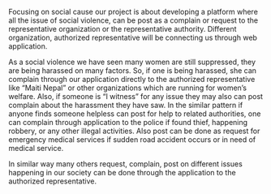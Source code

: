 Focusing on social cause our project is about developing a platform where all the issue of social violence, can be post 
as a complain or request to the representative organization or the representative authority. Different organization, 
authorized representative will be connecting us through web application.

As a social violence we have seen many women are still suppressed, they are being harassed on many factors. So, if 
one is being harassed, she can complain through our application directly to the authorized representative like “Maiti Nepal” 
or other organizations which are running for women’s welfare. Also, if someone is “I witness” for any issue they may also 
can post complain about the harassment they have saw.
In the similar pattern if anyone finds someone helpless can post for help to related authorities, one can complain through
application to the police if found thief, happening robbery, or any other illegal activities. Also post can be done as request 
for emergency medical services if sudden road accident occurs or in need of medical service.

In similar way many others request, complain, post on different issues happening in our society can be done through the application 
to the authorized representative.

